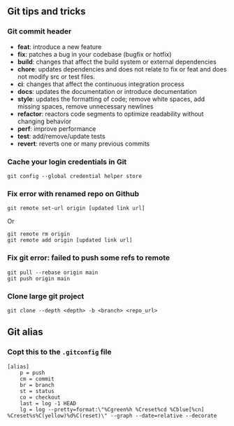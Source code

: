 ## Git tips and tricks

### Git commit header
- **feat**: introduce a new feature
- **fix**: patches a bug in your codebase (bugfix or hotfix)
- **build**: changes that affect the build system or external dependencies
- **chore**: updates dependencies and does not relate to fix or feat and does not modify src or test files.
- **ci**: changes that affect the continuous integration process
- **docs**: updates the documentation or introduce documentation
- **style**: updates the formatting of code; remove white spaces, add missing spaces, remove unnecessary newlines
- **refactor**: reactors code segments to optimize readability without changing behavior
- **perf**: improve performance
- **test**: add/remove/update tests
- **revert**: reverts one or many previous commits

### Cache your login credentials in Git

```git
git config --global credential helper store
```

### Fix error with renamed repo on Github

```git
git remote set-url origin [updated link url]
```
Or 
```git
git remote rm origin
git remote add origin [updated link url]
```

### Fix git error: failed to push some refs to remote

```git
git pull --rebase origin main
git push origin main
```

### Clone large git project

```
git clone --depth <depth> -b <branch> <repo_url>
```


## Git alias

### Copt this to the `.gitconfig` file

```git
[alias]
	p = push
	cm = commit
	br = branch
	st = status
	co = checkout
	last = log -1 HEAD
	lg = log --pretty=format:\"%Cgreen%h %Creset%cd %Cblue[%cn] %Creset%s%C(yellow)%d%C(reset)\" --graph --date=relative --decorate
```